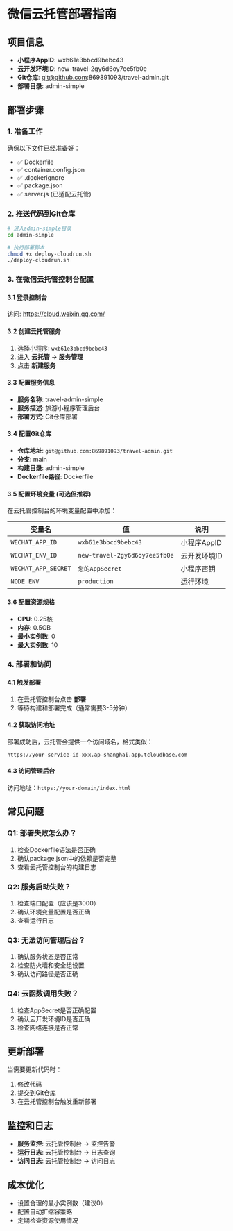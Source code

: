 # 微信云托管部署指南

## 项目信息
- **小程序AppID**: wxb61e3bbcd9bebc43
- **云开发环境ID**: new-travel-2gy6d6oy7ee5fb0e
- **Git仓库**: git@github.com:869891093/travel-admin.git
- **部署目录**: admin-simple

## 部署步骤

### 1. 准备工作
确保以下文件已经准备好：
- ✅ Dockerfile
- ✅ container.config.json
- ✅ .dockerignore
- ✅ package.json
- ✅ server.js (已适配云托管)

### 2. 推送代码到Git仓库
```bash
# 进入admin-simple目录
cd admin-simple

# 执行部署脚本
chmod +x deploy-cloudrun.sh
./deploy-cloudrun.sh
```

### 3. 在微信云托管控制台配置

#### 3.1 登录控制台
访问: https://cloud.weixin.qq.com/

#### 3.2 创建云托管服务
1. 选择小程序: `wxb61e3bbcd9bebc43`
2. 进入 **云托管** -> **服务管理**
3. 点击 **新建服务**

#### 3.3 配置服务信息
- **服务名称**: travel-admin-simple
- **服务描述**: 旅游小程序管理后台
- **部署方式**: Git仓库部署

#### 3.4 配置Git仓库
- **仓库地址**: `git@github.com:869891093/travel-admin.git`
- **分支**: main
- **构建目录**: admin-simple
- **Dockerfile路径**: Dockerfile

#### 3.5 配置环境变量 (可选但推荐)
在云托管控制台的环境变量配置中添加：

| 变量名 | 值 | 说明 |
|--------|-----|------|
| `WECHAT_APP_ID` | `wxb61e3bbcd9bebc43` | 小程序AppID |
| `WECHAT_ENV_ID` | `new-travel-2gy6d6oy7ee5fb0e` | 云开发环境ID |
| `WECHAT_APP_SECRET` | `您的AppSecret` | 小程序密钥 |
| `NODE_ENV` | `production` | 运行环境 |

#### 3.6 配置资源规格
- **CPU**: 0.25核
- **内存**: 0.5GB
- **最小实例数**: 0
- **最大实例数**: 10

### 4. 部署和访问

#### 4.1 触发部署
1. 在云托管控制台点击 **部署**
2. 等待构建和部署完成（通常需要3-5分钟）

#### 4.2 获取访问地址
部署成功后，云托管会提供一个访问域名，格式类似：
```
https://your-service-id-xxx.ap-shanghai.app.tcloudbase.com
```

#### 4.3 访问管理后台
访问地址：`https://your-domain/index.html`

## 常见问题

### Q1: 部署失败怎么办？
1. 检查Dockerfile语法是否正确
2. 确认package.json中的依赖是否完整
3. 查看云托管控制台的构建日志

### Q2: 服务启动失败？
1. 检查端口配置（应该是3000）
2. 确认环境变量配置是否正确
3. 查看运行日志

### Q3: 无法访问管理后台？
1. 确认服务状态是否正常
2. 检查防火墙和安全组设置
3. 确认访问路径是否正确

### Q4: 云函数调用失败？
1. 检查AppSecret是否正确配置
2. 确认云开发环境ID是否正确
3. 检查网络连接是否正常

## 更新部署

当需要更新代码时：
1. 修改代码
2. 提交到Git仓库
3. 在云托管控制台触发重新部署

## 监控和日志

- **服务监控**: 云托管控制台 -> 监控告警
- **运行日志**: 云托管控制台 -> 日志查询
- **访问日志**: 云托管控制台 -> 访问日志

## 成本优化

- 设置合理的最小实例数（建议0）
- 配置自动扩缩容策略
- 定期检查资源使用情况
